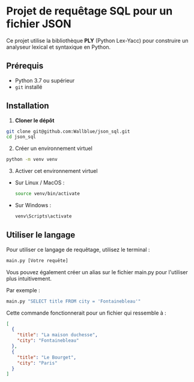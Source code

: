 
# Projet de requêtage SQL pour un fichier JSON

Ce projet utilise la bibliothèque **PLY** (Python Lex-Yacc) pour construire un analyseur lexical et syntaxique en Python.

## Prérequis

- Python 3.7 ou supérieur
- `git` installé

## Installation

1. **Cloner le dépôt**

```bash
git clone git@github.com:Wallblue/json_sql.git
cd json_sql
```

2. Créer un environnement virtuel

```bash
python -m venv venv
```

3. Activer cet environnement virtuel

- Sur Linux / MacOS :

  ```bash
  source venv/bin/activate
  ```

- Sur Windows :

  ```bash
  venv\Scripts\activate
  ```

## Utiliser le langage

Pour utiliser ce langage de requêtage, utilisez le terminal :

```bash
main.py [Votre requête]
```

Vous pouvez également créer un alias sur le fichier main.py pour l'utiliser plus intuitivement.

Par exemple :

```bash
main.py "SELECT title FROM city = 'Fontainebleau'"
```

Cette commande fonctionnerait pour un fichier qui ressemble à :

```json
[
  {
    "title": "La maison duchesse",
    "city": "Fontainebleau"
  },
  {
    "title": "Le Bourget",
    "city": "Paris"
  }
]
```
